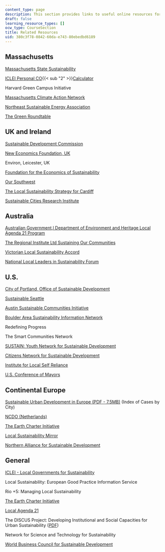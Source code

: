 ```yaml
---
content_type: page
description: This section provides links to useful online resources for the course.
draft: false
learning_resource_types: []
ocw_type: CourseSection
title: Related Resources
uid: 380c3f78-0842-60da-e743-80ebedbd6189
---
```

## Massachusetts

[Massachusetts State Sustainability](https://www.mass.gov/doc/10-sustainability-resources-and-programs-in-ma/download)

[ICLEI Personal CO](http://www.co2list.org/files/calculators.htm){{< sub "2" >}}[Calculator](http://www.co2list.org/files/calculators.htm)

Harvard Green Campus Initiative

[Massachusetts Climate Action Network](http://www.massclimateaction.org/)

[Northeast Sustainable Energy Association](http://www.nesea.org/)

[The Green Roundtable](http://www.ceres.org/about-us/coalition/coalition-members/green-roundtable)

## UK and Ireland

[Sustainable Development Commission](http://www.sd-commission.org.uk/)

[New Economics Foundation, UK](http://www.regional.org.au/au/soc/2002/4/ross.htm)

Environ, Leicester, UK

[Foundation for the Economics of Sustainability](http://www.feasta.org/)

[Our Southwest](http://www.oursouthwest.com/)

[The Local Sustainability Strategy for Cardiff](https://www.oneplanetcardiff.co.uk/)

[Sustainable Cities Research Institute](http://www.sustainablecitiesinstitute.org/)

## Australia

[Australian Government,l Department of Environment and Heritage Local Agenda 21 Program](http://aries.mq.edu.au/handbook/files/6-WhatIsLocalAg.pdf)

[The Regional Institute Ltd Sustaining Our Communities](http://www.regional.org.au/au/soc/2002/4/ross.htm)

[Victorian Local Sustainability Accord](http://www.dse.vic.gov.au/conservation-and-environment/sustainability/victorian-local-sustainability-accord)

[National Local Leaders in Sustainability Forum](http://www.deh.gov.au/esd/la21/llisf/index.html)

## U.S.

[City of Portland, Office of Sustainable Development](http://www.sustainableportland.org/)

[Sustainable Seattle](http://www.sustainableseattle.org/)

[Austin Sustainable Communities Initiative](https://www.greenpolicy360.net/w/Austin,_TX_Sustainable_Communities_Initiative)

[Boulder Area Sustainability Information Network](http://bcn.boulder.co.us/basin/)

Redefining Progress

The Smart Communities Network

[SUSTAIN: Youth Network for Sustainable Development](http://sustainus.org/)

[Citizens Network for Sustainable Development](http://www.citnet.org/)

[Institute for Local Self Reliance](http://www.ilsr.org/)

[U.S. Conference of Mayors](https://www.usmayors.org/)

## Continental Europe

[Sustainable Urban Development in Europe (PDF - 7.5MB)](http://ec.europa.eu/regional_policy/sources/docgener/presenta/urban2009/urban2009_en.pdf) (Index of Cases by City)

[NCDO (Netherlands)](http://www.ncdo.nl/)

[The Earth Charter Initiative](https://www.oneplanetnetwork.org/initiative/earth-charter-initiative)

[Local Sustainability Mirror](http://www.informaworld.com/smpp/content~db=all~content=a778130644)

[Northern Alliance for Sustainable Development](http://www.anped.org/index.php?part=4&section=home&reference=0)

## General

[ICLEI - Local Governments for Sustainability](https://iclei.org/)

Local Sustainability: European Good Practice Information Service

Rio +5: Managing Local Sustainability

[The Earth Charter Initiative](http://www.earthcharterinaction.org/content/)

[Local Agenda 21](https://www.gdrc.org/sustdev/concepts/18-la21.html)

The DISCUS Project: Developing Institutional and Social Capacities for Urban Sustainability ([PDF](http://localcapacity21.iclei-europe.org/fileadmin/user_upload/urbangovernance/descriptionenglish.pdf))

Network for Science and Technology for Sustainability

[World Business Council for Sustainable Development](http://www.wbcsd.org/)